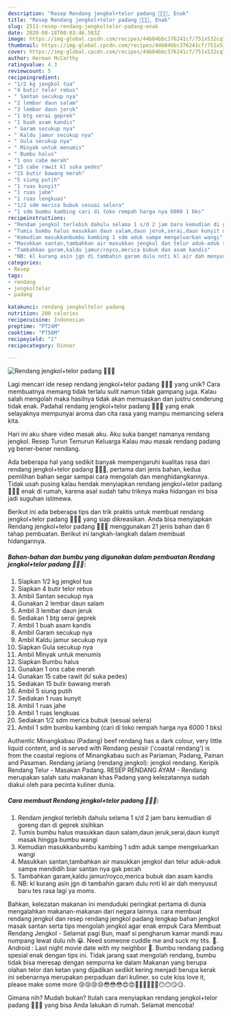 ```yaml
---
description: "Resep Rendang jengkol+telor padang 🌸🌸🌸, Enak"
title: "Resep Rendang jengkol+telor padang 🌸🌸🌸, Enak"
slug: 2511-resep-rendang-jengkoltelor-padang-enak
date: 2020-08-18T00:03:46.583Z
image: https://img-global.cpcdn.com/recipes/44b04bbc376241cf/751x532cq70/rendang-jengkoltelor-padang-🌸🌸🌸-foto-resep-utama.jpg
thumbnail: https://img-global.cpcdn.com/recipes/44b04bbc376241cf/751x532cq70/rendang-jengkoltelor-padang-🌸🌸🌸-foto-resep-utama.jpg
cover: https://img-global.cpcdn.com/recipes/44b04bbc376241cf/751x532cq70/rendang-jengkoltelor-padang-🌸🌸🌸-foto-resep-utama.jpg
author: Herman McCarthy
ratingvalue: 4.3
reviewcount: 5
recipeingredient:
- "1/2 kg jengkol tua"
- "4 butir telor rebus"
- " Santan secukup nya"
- "2 lembar daun salam"
- "3 lembar daun jeruk"
- "1 btg serai geprek"
- "1 buah asam kandis"
- " Garam secukup nya"
- " Kaldu jamur secukup nya"
- " Gula secukup nya"
- " Minyak untuk menumis"
- " Bumbu halus"
- "1 ons cabe merah"
- "15 cabe rawit kl suka pedes"
- "15 butir bawang merah"
- "5 siung putih"
- "1 ruas kunyit"
- "1 ruas jahe"
- "1 ruas lengkuas"
- "1/2 sdm merica bubuk sesuai selera"
- "1 sdm bumbu kambing cari di toko rempah harga nya 6000 1 bks"
recipeinstructions:
- "Rendam jengkol terlebih dahulu selama 1 s/d 2 jam baru kemudian di goreng dan di geprek sisihkan"
- "Tumis bumbu halus masukkan daun salam,daun jeruk,serai,daun kunyit masak hingga bumbu wangi"
- "Kemudian masukkanbumbu kambing 1 sdm aduk sampe mengeluarkan wangi"
- "Masukkan santan,tambahkan air masukkan jengkol dan telur aduk-aduk sampe mendidih biar santan nya gak pecah"
- "Tambahkan garam,kaldu jamur/royco,merica bubuk dan asam kandis"
- "NB: kl kurang asin jgn di tambahin garam dulu nnti kl air dah menyusut baru tes rasa lagi ya moms."
categories:
- Resep
tags:
- rendang
- jengkoltelor
- padang

katakunci: rendang jengkoltelor padang 
nutrition: 200 calories
recipecuisine: Indonesian
preptime: "PT24M"
cooktime: "PT56M"
recipeyield: "1"
recipecategory: Dinner

---
```



![Rendang jengkol+telor padang 🌸🌸🌸](https://img-global.cpcdn.com/recipes/44b04bbc376241cf/751x532cq70/rendang-jengkoltelor-padang-🌸🌸🌸-foto-resep-utama.jpg)

Lagi mencari ide resep rendang jengkol+telor padang 🌸🌸🌸 yang unik? Cara membuatnya memang tidak terlalu sulit namun tidak gampang juga. Kalau salah mengolah maka hasilnya tidak akan memuaskan dan justru cenderung tidak enak. Padahal rendang jengkol+telor padang 🌸🌸🌸 yang enak selayaknya mempunyai aroma dan cita rasa yang mampu memancing selera kita.

Hari ini aku share video masak aku. Aku suka banget namanya rendang jengkol. Resep Turun Temurun Keluarga Kalau mau masak rendang padang yg bener-bener nendang.

Ada beberapa hal yang sedikit banyak mempengaruhi kualitas rasa dari rendang jengkol+telor padang 🌸🌸🌸, pertama dari jenis bahan, kedua pemilihan bahan segar sampai cara mengolah dan menghidangkannya. Tidak usah pusing kalau hendak menyiapkan rendang jengkol+telor padang 🌸🌸🌸 enak di rumah, karena asal sudah tahu triknya maka hidangan ini bisa jadi suguhan istimewa.


Berikut ini ada beberapa tips dan trik praktis untuk membuat rendang jengkol+telor padang 🌸🌸🌸 yang siap dikreasikan. Anda bisa menyiapkan Rendang jengkol+telor padang 🌸🌸🌸 menggunakan 21 jenis bahan dan 6 tahap pembuatan. Berikut ini langkah-langkah dalam membuat hidangannya.

<!--inarticleads1-->

##### Bahan-bahan dan bumbu yang digunakan dalam pembuatan Rendang jengkol+telor padang 🌸🌸🌸:

1. Siapkan 1/2 kg jengkol tua
1. Siapkan 4 butir telor rebus
1. Ambil  Santan secukup nya
1. Gunakan 2 lembar daun salam
1. Ambil 3 lembar daun jeruk
1. Sediakan 1 btg serai geprek
1. Ambil 1 buah asam kandis
1. Ambil  Garam secukup nya
1. Ambil  Kaldu jamur secukup nya
1. Siapkan  Gula secukup nya
1. Ambil  Minyak untuk menumis
1. Siapkan  Bumbu halus
1. Gunakan 1 ons cabe merah
1. Gunakan 15 cabe rawit (kl suka pedes)
1. Sediakan 15 butir bawang merah
1. Ambil 5 siung putih
1. Sediakan 1 ruas kunyit
1. Ambil 1 ruas jahe
1. Ambil 1 ruas lengkuas
1. Sediakan 1/2 sdm merica bubuk (sesuai selera)
1. Ambil 1 sdm bumbu kambing (cari di toko rempah harga nya 6000 1 bks)


Authentic Minangkabau (Padang) beef rendang has a dark colour, very little liquid content, and is served with Rendang pesisir (&#39;coastal rendang&#39;) is from the coastal regions of Minangkabau such as Pariaman, Padang, Painan and Pasaman. Rendang jariang (rendang jengkol): jengkol rendang. Keripik Rendang Telur - Masakan Padang. RESEP RENDANG AYAM - Rendang merupakan salah satu makanan khas Padang yang kelezatannya sudah diakui oleh para pecinta kuliner dunia. 

<!--inarticleads2-->

##### Cara membuat Rendang jengkol+telor padang 🌸🌸🌸:

1. Rendam jengkol terlebih dahulu selama 1 s/d 2 jam baru kemudian di goreng dan di geprek sisihkan
1. Tumis bumbu halus masukkan daun salam,daun jeruk,serai,daun kunyit masak hingga bumbu wangi
1. Kemudian masukkanbumbu kambing 1 sdm aduk sampe mengeluarkan wangi
1. Masukkan santan,tambahkan air masukkan jengkol dan telur aduk-aduk sampe mendidih biar santan nya gak pecah
1. Tambahkan garam,kaldu jamur/royco,merica bubuk dan asam kandis
1. NB: kl kurang asin jgn di tambahin garam dulu nnti kl air dah menyusut baru tes rasa lagi ya moms.


Bahkan, kelezatan makanan ini menduduki peringkat pertama di dunia mengalahkan makanan-makanan dari negara lainnya. cara membuat rendang jengkol dan resep rendang jengkol padang lengkap bahan jengkol masak santan serta tips mengolah jengkol agar enak empuk Cara Membuat Rendang Jengkol - Selamat pagi Bun, maaf si pengharum kamar mandi mau numpang lewat dulu nih 😀. Need someone cuddle me and suck my tits. 🤤. Android : Last night movie date with my neighbor 🤤. Bumbu rendang padang spesial enak dengan tips ini. Tidak jarang saat mengolah rendang, bumbu tidak bisa meresap dengan sempurna ke dalam Makanan yang berupa olahan telor dan ketan yang dijadikan sedikit kering menjadi berupa kerak ini sebenarnya merupakan perpaduan dari kuliner. so cute kiss love it, please make some more 😢😢😢😢😳😳😳😍😍🌸🌸🍓🍓🍓🍓😶😶😏😏. 

Gimana nih? Mudah bukan? Itulah cara menyiapkan rendang jengkol+telor padang 🌸🌸🌸 yang bisa Anda lakukan di rumah. Selamat mencoba!
